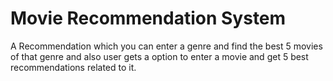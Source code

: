 # Movie Recommendation System
 A Recommendation which you can enter a genre and find the best 5 movies of that genre and also user gets a option to enter a movie and get 5 best recommendations related to it.
